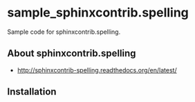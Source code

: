 sample_sphinxcontrib.spelling
=============================

Sample code for sphinxcontrib.spelling. 

## About sphinxcontrib.spelling

* http://sphinxcontrib-spelling.readthedocs.org/en/latest/

## Installation
